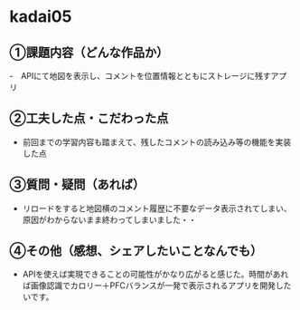 # kadai05

## ①課題内容（どんな作品か）
-　APIにて地図を表示し、コメントを位置情報とともにストレージに残すアプリ

## ②工夫した点・こだわった点
- 前回までの学習内容も踏まえて、残したコメントの読み込み等の機能を実装した点

## ③質問・疑問（あれば）
- リロードをすると地図横のコメント履歴に不要なデータ表示されてしまい、原因がわからないまま終わってしまいました・・

## ④その他（感想、シェアしたいことなんでも）
- APIを使えば実現できることの可能性がかなり広がると感じた。時間があれば画像認識でカロリー＋PFCバランスが一発で表示されるアプリを開発したいです。
